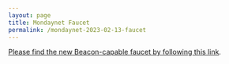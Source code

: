 ```yaml
---
layout: page
title: Mondaynet Faucet
permalink: /mondaynet-2023-02-13-faucet
---
```


[Please find the new Beacon-capable faucet by following this link](https://faucet.mondaynet-2023-02-13.teztnets.xyz).
